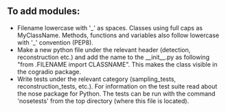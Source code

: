 To add modules:
----------------------
* Filename lowercase with '\_' as spaces. Classes using full caps as MyClassName. Methods, functions and variables also follow lowercase with '\_' convention (PEP8).
* Make a new python file under the relevant header (detection, reconstruction etc.) and add the name to the \_\_init\_\_.py as following "from .FILENAME import CLASSNAME". This makes the class visible in the cogradio package.
* Write tests under the relevant category (sampling_tests, reconstruction_tests, etc.). For information on the test suite read about the nose package for Python. The tests can be run with the command 'nosetests' from the top directory (where this file is located).

